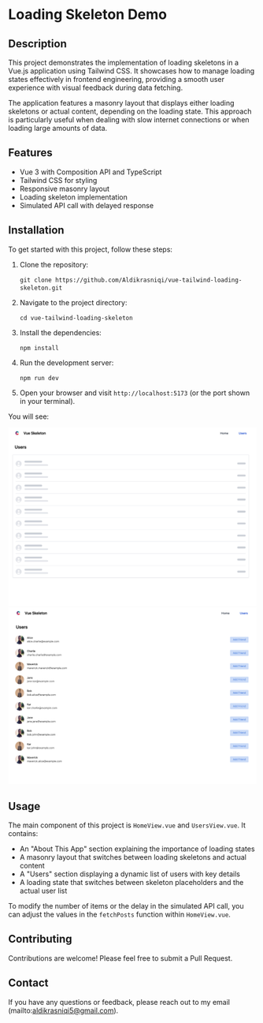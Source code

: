 # Loading Skeleton Demo

## Description

This project demonstrates the implementation of loading skeletons in a Vue.js application using Tailwind CSS. It showcases how to manage loading states effectively in frontend engineering, providing a smooth user experience with visual feedback during data fetching.

The application features a masonry layout that displays either loading skeletons or actual content, depending on the loading state. This approach is particularly useful when dealing with slow internet connections or when loading large amounts of data.

## Features

- Vue 3 with Composition API and TypeScript
- Tailwind CSS for styling
- Responsive masonry layout
- Loading skeleton implementation
- Simulated API call with delayed response

## Installation

To get started with this project, follow these steps:

1. Clone the repository:

   ```
   git clone https://github.com/Aldikrasniqi/vue-tailwind-loading-skeleton.git
   ```

2. Navigate to the project directory:

   ```
   cd vue-tailwind-loading-skeleton
   ```

3. Install the dependencies:

   ```
   npm install
   ```

4. Run the development server:

   ```
   npm run dev
   ```

5. Open your browser and visit `http://localhost:5173` (or the port shown in your terminal).

You will see:

![App Loading Screenshot](./src/assets/images/loading.png)
![App Success Screenshot](./src/assets/images/success.png)

## Usage

The main component of this project is `HomeView.vue` and `UsersView.vue`. It contains:

- An "About This App" section explaining the importance of loading states
- A masonry layout that switches between loading skeletons and actual content
- A "Users" section displaying a dynamic list of users with key details
- A loading state that switches between skeleton placeholders and the actual user list

To modify the number of items or the delay in the simulated API call, you can adjust the values in the `fetchPosts` function within `HomeView.vue`.

## Contributing

Contributions are welcome! Please feel free to submit a Pull Request.

## Contact

If you have any questions or feedback, please reach out to my email (mailto:aldikrasniqi5@gmail.com).

